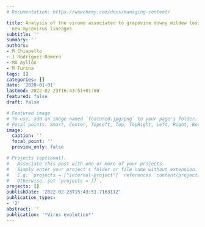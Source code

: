```yaml
---
# Documentation: https://wowchemy.com/docs/managing-content/

title: Analysis of the virome associated to grapevine downy mildew lesions reveals
  new mycovirus lineages
subtitle: ''
summary: ''
authors:
- M Chiapello
- J Rodrı́guez-Romero
- MA Ayllón
- M Turina
tags: []
categories: []
date: '2020-01-01'
lastmod: 2022-02-23T16:43:51+01:00
featured: false
draft: false

# Featured image
# To use, add an image named `featured.jpg/png` to your page's folder.
# Focal points: Smart, Center, TopLeft, Top, TopRight, Left, Right, BottomLeft, Bottom, BottomRight.
image:
  caption: ''
  focal_point: ''
  preview_only: false

# Projects (optional).
#   Associate this post with one or more of your projects.
#   Simply enter your project's folder or file name without extension.
#   E.g. `projects = ["internal-project"]` references `content/project/deep-learning/index.md`.
#   Otherwise, set `projects = []`.
projects: []
publishDate: '2022-02-23T15:43:51.716311Z'
publication_types:
- '2'
abstract: ''
publication: '*Virus evolution*'
---
```

